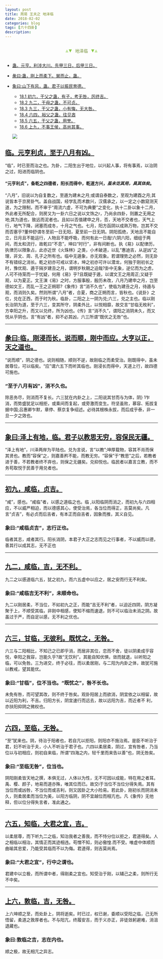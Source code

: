 ```yaml
---
layout: post
title: 周易 王夫之 地泽临
date: 2018-02-02
categories: blog
tags: [六十四卦]
description: 
---
```


<span id = "jump"></span>


<section style="margin: 0px auto; text-align: center;">
    <section class="xhr" style="width: 0px; height: 0px; border-left: 5px solid transparent; border-right: 5px solid transparent; border-bottom: 10px solid rgb(135, 201, 67); display: inline-block; opacity: 0.5; border-top-color: rgb(135, 201, 67);"></section>
    <section class="xhr" style="width: 0px; height: 0px; border-left: 5px solid transparent; border-right: 5px solid transparent; border-top: 10px solid rgb(135, 201, 67); display: inline-block; margin-left: -3px; border-bottom-color: rgb(135, 201, 67);"></section>
    <section style="
margin-left: 0.5em;
display: inline-block;">
        <p>
            <span style="color: rgb(118, 146, 60);">地泽临</span>
        </p>
    </section>
    <section class="xhr" style="margin-left: 0.5em; width: 0px; height: 0px; border-left: 5px solid transparent; border-right: 5px solid transparent; border-top: 10px solid rgb(135, 201, 67); display: inline-block; border-bottom-color: rgb(135, 201, 67);"></section>
    <section class="xhr" style="width: 0px; height: 0px; border-left: 5px solid transparent; border-right: 5px solid transparent; border-bottom: 10px solid rgb(135, 201, 67); display: inline-block; opacity: 0.5; margin-left: -3px; border-top-color: rgb(135, 201, 67);"></section>
</section>

- [蛊。元亨。利涉大川。先甲三日，后甲三日。](#jump先甲三日)
- [彖曰:蛊，刚上而柔下。巽而止，蛊。](#jump刚上而柔下)
- [象曰:山下有风，蛊。君子以振民育德。](#jump山下有风)
  - [18.1 初六，干父之蛊，有子，考无咎，厉终吉。](#jump干父之蛊有子)
  - [18.2 九二，干母之蛊，不可贞。](#jump干母之蛊)
  - [18.3 九三，干父之蛊，小有悔，无大咎。](#jump干父之蛊)
  - [18.4 六四，裕父之蛊，往见吝](#jump裕父之蛊)
  - [18.5 六五，干父之蛊，用誉。](#jump用誉)
  - [18.6 上九，不事王侯，高尚其事。](#jump不事王侯)
  
  ![](http://www.guoyi360.com/uploads/allimg/130425/1-1304250U645548.jpg)


<span id = "jump至于八月有凶"></span>
## [临。元亨利贞，至于八月有凶。](#jump)
“临”，时已至而治之也。为卦，二阳生出于地位，以兴起人事，将有事焉，以治阴之过，阳进而临阴也。
#### “元亨利贞”，备乾之四德者，阳长而得中，乾道方兴，*虽未讫其用，具其体矣*。


“八月”，旧说以为自复数之，至遁为建未之月;或谓自泰数之，至观为建酉之月;其说皆本于京房卦气。盖自战国，经学乱而术数兴，汉儒承之，以一定之小数窥测天道，为之限制，而不审于“周流六虚，不可为典要”之变化，执十二卦以象十二月，外此者无所配合，则房又为一卦六日之说以文饰之r，乃尚余四卦，则置之无用之地;其为道也，致远而泥者也。且如以否值建申之月，否，天地不交者也，天气上行，地气下降，闭塞而成冬，十月之气也。七月，阳方函阴以成熟万物，岂其不交而否塞乎?董仲舒谓冬至前一日无阳，夏至前一日无阴。阴阳孤绝，天地且不能自立，日月且不能运行，人物且不能呼吸，而何有此一日哉!六阴六阳，细组于两间，而太和流行，故乾曰“不息”，坤曰“时行”，非有间断也。执《易》以配律历，执律历以限象占，此亦近世《火珠林》之类，小术破道，以乱“惠迪吉，从逆凶”之理，非文、周、孔子之所有也。临中无遁象，亦无观象。若谓理势之必然，则无卦不有错综之消长。乾之初亦可戒以坚冰，坤之初亦可许以潜龙，何独于刚初长之时，豫优观、遁于隔岁建丑之月，谓明岁秋期之迫哉?卦中无象，逆亿而为之虑，人可不待笼而一于忧疑，何用《易》乎?且既疑于遁，以谓文王之用周正;又疑于观，以为夏正。文王演《易》之时，方服事殷，殷历未改，八月乃建申之月，岂至德如文王，而乱一王之正朔耶?《象传》言“消不久也”，使临为建丑之月，待遁与观，而消则久矣。然则所谓“八月”者，合夏，商之正朔而言，皆秋也。《说卦》之位，兑在正西，而于时为秋。临卦，二阳之上一阴为兑;六三，兑之主也。临以刚长治阴为道，至于六三，变其所守，阴柔外比，以悦相靡，故交言“甘临无枚利”，方幸阳之升，而又以兑终，所为凶也。《传》言“消不久”，谓阳之消阴未久，而又悦从乎阴也。言“有凶”者，抑不必其凶，六三所谓“既优之无咎”也。

----

<span id = "jump刚浸而长"></span>
## [彖曰:临，刚浸而长，说而顺，刚中而应。大亨以正，天之道也。](#jump)
“说而顺”，阴之德也。说则相随，顺则不逆，故刚临之而柔受治。刚既得中，虽未居尊位，可以临矣。“应”谓六五下而听其临也。刚浸长而得中，天道上行，故四德可施也。

### “至于八月有凶”，消不久也。
除恶务尽，则消而不复长。六三犹在内卦之上，二阳说其甘而与为体，阴} 1乍消，而势盛犹足以相拒，或乘间而复起，或旁激而变生。符坚虽败，慕容、拓拔复据中国;吕惠卿乍默，章停、蔡京复争绍述。必待其根株永拔，而后成乎泰，非一旦一夕之效也。

----

<span id = "jump泽上有地"></span>
## [象曰:泽上有地，临。君子以教思无穷，容保民无疆。](#jump)
“泽上有地”，川泽两岸为平陆也。兑为言说，言“以教”;坤厚载物，容其不肖而保其贤也。教而“容保”之，则嘉善矜不能，而教无穷。“容保”于“教思”之后，若教者进于善，不若教者终不弃也，则保之无疆矣。兑抑悦也。临民者以嘉言立教，而不务苟取悦于民善于用兑者也。

----

<span id = "jump咸临，贞吉"></span>
## [初九，咸临，贞吉。](#jump)
“咸”，感也。“咸临”者，以感之道临之也。临 ,以阳临阴而消之，而初九与六四相应，不以威严相迫，而以德感其心，使受治焉，各当位而得正，吉莫尚矣。凡言“贞吉”，有必贞而后吉者，有本正而自吉者，因象而推，其义自见。

### 象曰:“咸临贞吉”，志行正也。
临者其志，咸者其行。阳长消阴，本君子大正之志而见之行事者，不以威而以德，善其行以成其志，无不正也

----

<span id = "jump咸临"></span>
## [九二，咸临，吉，无不利。](#jump)
九二之以感道临六五，犹之初九，而六五虚中以应之，居之安而行无不利矣。

### 象曰:“咸临吉无不利”，未顺命也。
九二以刚居柔，不当位，不如初九之正，而能“吉无不利”者，以迫近四阴，阴方凝聚于上，不顺受其临，非刚中相感，使知不缩而速退，则不可以临治未消之阴。故虽过于严，而自足以感，无不利之优也。

----

<span id = "jump甘临"></span>
## [六三，甘临，无彼利。既忧之，无咎。](#jump)
六三与二阳相比，不知己之已即乎消，而居非其位，恋而不舍，徒以阴柔成乎容悦，幸阳之我容，岂能久乎?故“无饮利”。其能自知优惧，敛而就退，以听阳之临，可以免咎。三为进交，终于必往，而以柔居刚，与二阳为内卦之体，故犹可施以教戒，望其能优。

### 象曰:“甘临”，位不当也。“既忧之”，咎不长也。
未免有咎，而可望其改，则不终于咎矣。观卦阳居上而欲消，阴宜依之以相留，故以近阳为利，不吉。归阳方长，阴宜速行而远去，故以远阳为吉，而近者不
利，亦扶阳抑阴之微权也。

----

<span id = "jump至临"></span>
## [六四，至临，无咎。](#jump)
“至”犹来也。阴，待治于阳者也，若自亢以拒阳，则阳亦不施治焉。是臣不听治于君，妇不听治于夫，小人不听治于君子也。六四以柔居柔，阴过，宜有咎者，乃当位以与初相应，则初自来临，所谓“四海之内，轻千里而来告以善”也，阴无咎矣。

### 象曰:“至临无咎”，位当也。
阴阳刚柔皆天地之撰，本俱无过，人体以为性，无不可因以成能，特在用之者耳。禹、樱、颜子，地易而道亦殊，唯其位而已。故交i于当位不当位分得失焉。其有当位而或凶咎，不当位而或吉利，则又因卦之大小险易。若此卦，刚初长而阴消未久，则柔居柔而当位为美，以阳方临阴，阴不宜越位而相亢也。凡《象传》无他释，但以位分得失言者，准此通之。

----

<span id = "jump知临"></span>
## [六五，知临，大君之宜，吉。](#jump)
以柔居尊，而下听九二之临，知治我者之善我，而不恃分位以拒之，君道得矣。人之相临以相治，其情正而其迹相违。苟憎不知，则必傲惶.而不受。唯虚中体顺而曲喻其忠爱，乃能受其临而不以为侮。君道得，则吉莫尚焉。

### 象曰:“大君之宜”，行中之谓也。
君建中以立极，而所谓中者，得刚柔之宜也。知受治于刚，以辅己之柔，则所行无不中矣。

----

<span id = "jump敦临"></span>
## [上六，敦临，吉，无咎。](#jump)
上六坤顺之至，而处卦上，阴将逝矣。时已过，权已谢，委顺以受阳之临，己无所悟留，柔道之敦厚者也。不与阳亢，终履安吉，而于义亦正，非徒敛躬避难，消沮退藏也。

### 象曰:敦临之吉，志在内也。
顺之极，故无相亢之异志。












